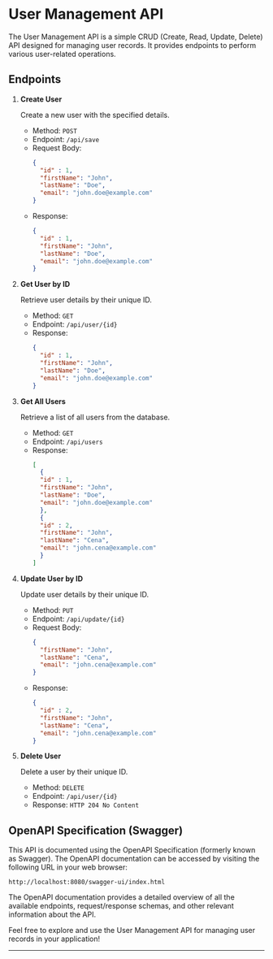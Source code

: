 # User Management API

The User Management API is a simple CRUD (Create, Read, Update, Delete) API designed for managing user records. It provides endpoints to perform various user-related operations.

## Endpoints

1. **Create User**

   Create a new user with the specified details.

    - Method: `POST`
    - Endpoint: `/api/save`
    - Request Body:
      ```json
      {
        "id" : 1,
        "firstName": "John",
        "lastName": "Doe",
        "email": "john.doe@example.com"
      }
      ```
    - Response:
      ```json
      {
        "id" : 1,
        "firstName": "John",
        "lastName": "Doe",
        "email": "john.doe@example.com"
      }
      ```

2. **Get User by ID**

   Retrieve user details by their unique ID.

    - Method: `GET`
    - Endpoint: `/api/user/{id}`
    - Response:
      ```json
      {
        "id" : 1,
        "firstName": "John",
        "lastName": "Doe",
        "email": "john.doe@example.com"
      }
      ```

3. **Get All Users**

   Retrieve a list of all users from the database.

    - Method: `GET`
    - Endpoint: `/api/users`
    - Response:
      ```json
      [
        {
        "id" : 1,
        "firstName": "John",
        "lastName": "Doe",
        "email": "john.doe@example.com"
        },
        {
        "id" : 2,
        "firstName": "John",
        "lastName": "Cena",
        "email": "john.cena@example.com"
        }
      ]
      ```

4. **Update User by ID**

   Update user details by their unique ID.

    - Method: `PUT`
    - Endpoint: `/api/update/{id}`
    - Request Body:
      ```json
      {
        "firstName": "John",
        "lastName": "Cena",
        "email": "john.cena@example.com"
      }
      ```
    - Response:
      ```json
      {
        "id" : 2,
        "firstName": "John",
        "lastName": "Cena",
        "email": "john.cena@example.com"
      }
      ```

5. **Delete User**

   Delete a user by their unique ID.

    - Method: `DELETE`
    - Endpoint: `/api/user/{id}`
    - Response: `HTTP 204 No Content`

## OpenAPI Specification (Swagger)

This API is documented using the OpenAPI Specification (formerly known as Swagger). The OpenAPI documentation can be accessed by visiting the following URL in your web browser:

```
http://localhost:8080/swagger-ui/index.html
```

The OpenAPI documentation provides a detailed overview of all the available endpoints, request/response schemas, and other relevant information about the API.

Feel free to explore and use the User Management API for managing user records in your application!

---

